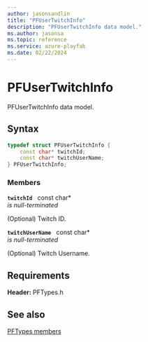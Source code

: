 ```yaml
---
author: jasonsandlin
title: "PFUserTwitchInfo"
description: "PFUserTwitchInfo data model."
ms.author: jasonsa
ms.topic: reference
ms.service: azure-playfab
ms.date: 02/22/2024
---
```


# PFUserTwitchInfo  

PFUserTwitchInfo data model.  

## Syntax  
  
```cpp
typedef struct PFUserTwitchInfo {  
    const char* twitchId;  
    const char* twitchUserName;  
} PFUserTwitchInfo;  
```
  
### Members  
  
**`twitchId`** &nbsp; const char*  
*is null-terminated*  
  
(Optional) Twitch ID.
  
**`twitchUserName`** &nbsp; const char*  
*is null-terminated*  
  
(Optional) Twitch Username.
  
  
## Requirements  
  
**Header:** PFTypes.h
  
## See also  
[PFTypes members](../pftypes_members.md)  

  
  
